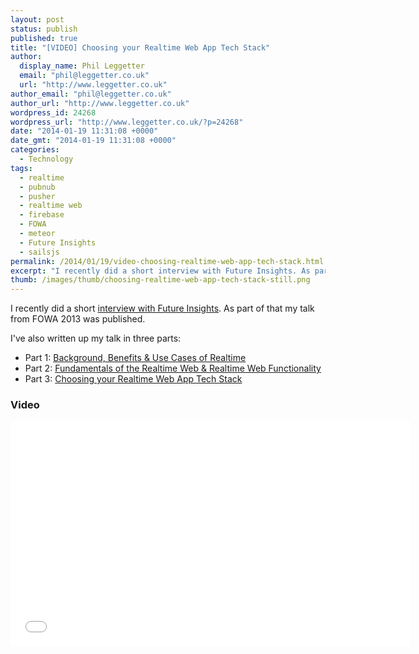 ```yaml
---
layout: post
status: publish
published: true
title: "[VIDEO] Choosing your Realtime Web App Tech Stack"
author:
  display_name: Phil Leggetter
  email: "phil@leggetter.co.uk"
  url: "http://www.leggetter.co.uk"
author_email: "phil@leggetter.co.uk"
author_url: "http://www.leggetter.co.uk"
wordpress_id: 24268
wordpress_url: "http://www.leggetter.co.uk/?p=24268"
date: "2014-01-19 11:31:08 +0000"
date_gmt: "2014-01-19 11:31:08 +0000"
categories:
  - Technology
tags:
  - realtime
  - pubnub
  - pusher
  - realtime web
  - firebase
  - FOWA
  - meteor
  - Future Insights
  - sailsjs
permalink: /2014/01/19/video-choosing-realtime-web-app-tech-stack.html
excerpt: "I recently did a short interview with Future Insights. As part of that my talk video from FOWA 2013 was published. In this video taken at FOWA I cover all three parts of the guide on How to Choose your Realtime Web App Tech Stack."
thumb: /images/thumb/choosing-realtime-web-app-tech-stack-still.png
---
```


<p>I recently did a short <a href="http://www.futureinsights.com/home/choosing-your-real-time-web-app-tech-stack.html/">interview with Future Insights</a>. As part of that my talk from FOWA 2013 was published.</p>
<p>I've also written up my talk in three parts:</p>
<ul>
<li>Part 1: <a href="/2013/10/28/history-background-benefits-use-cases-realtime.html">Background, Benefits &amp; Use Cases of Realtime</a></li>
<li>Part 2: <a href="/2013/10/31/fundamentals-realtime-web-realtime-web-functionality.html">Fundamentals of the Realtime Web &amp; Realtime Web Functionality</a></li>
<li>Part 3: <a href="/2013/12/09/choosing-realtime-web-app-tech-stack.html">Choosing your Realtime Web App Tech Stack</a></li>
</ul>
<h3>Video</h3>
<p><iframe width="640" height="360" src="//www.youtube.com/embed/VENVNimklWg" frameborder="0" allowfullscreen></iframe></p>
